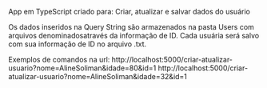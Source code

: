 App em TypeScript criado para:
Criar, atualizar e salvar dados do usuário

Os dados inseridos na Query String são armazenados na pasta Users com arquivos denominadosatravés da informação de ID. Cada usuária será salvo com sua informação de ID no arquivo .txt.

Exemplos de comandos na url:
http://localhost:5000/criar-atualizar-usuario?nome=AlineSoliman&idade=80&id=1
http://localhost:5000/criar-atualizar-usuario?nome=AlineSoliman&idade=32&id=1
